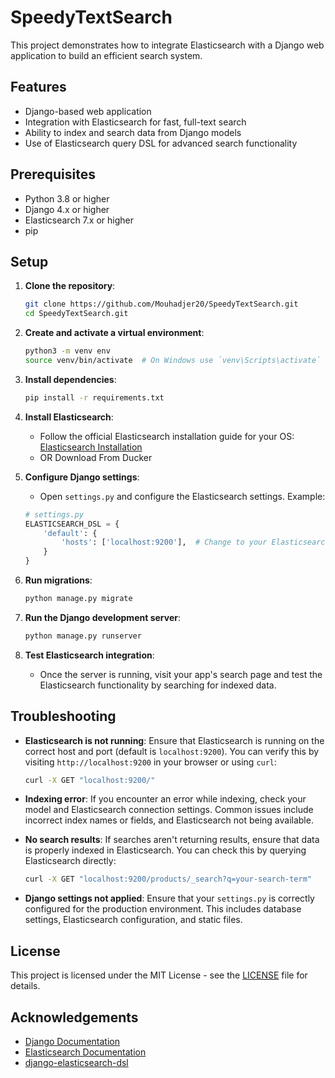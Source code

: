 # SpeedyTextSearch

This project demonstrates how to integrate Elasticsearch with a Django web application to build an efficient search system.

## Features

- Django-based web application
- Integration with Elasticsearch for fast, full-text search
- Ability to index and search data from Django models
- Use of Elasticsearch query DSL for advanced search functionality

## Prerequisites

- Python 3.8 or higher
- Django 4.x or higher
- Elasticsearch 7.x or higher
- pip

## Setup

1. **Clone the repository**:

    ```bash
    git clone https://github.com/Mouhadjer20/SpeedyTextSearch.git
    cd SpeedyTextSearch.git
    ```

2. **Create and activate a virtual environment**:

    ```bash
    python3 -m venv env
    source venv/bin/activate  # On Windows use `venv\Scripts\activate`
    ```

3. **Install dependencies**:

    ```bash
    pip install -r requirements.txt
    ```

4. **Install Elasticsearch**:
   - Follow the official Elasticsearch installation guide for your OS: [Elasticsearch Installation](https://www.elastic.co/guide/en/elasticsearch/reference/index.html)
   - OR Download From Ducker

5. **Configure Django settings**:
   - Open `settings.py` and configure the Elasticsearch settings. Example:

    ```python
    # settings.py
    ELASTICSEARCH_DSL = {
        'default': {
            'hosts': ['localhost:9200'],  # Change to your Elasticsearch host
        }
    }
    ```

6. **Run migrations**:

    ```bash
    python manage.py migrate
    ```

7. **Run the Django development server**:

    ```bash
    python manage.py runserver
    ```

8.  **Test Elasticsearch integration**:
    - Once the server is running, visit your app's search page and test the Elasticsearch functionality by searching for indexed data.


## Troubleshooting

- **Elasticsearch is not running**: Ensure that Elasticsearch is running on the correct host and port (default is `localhost:9200`). You can verify this by visiting `http://localhost:9200` in your browser or using `curl`:

    ```bash
    curl -X GET "localhost:9200/"
    ```

- **Indexing error**: If you encounter an error while indexing, check your model and Elasticsearch connection settings. Common issues include incorrect index names or fields, and Elasticsearch not being available.

- **No search results**: If searches aren't returning results, ensure that data is properly indexed in Elasticsearch. You can check this by querying Elasticsearch directly:

    ```bash
    curl -X GET "localhost:9200/products/_search?q=your-search-term"
    ```

- **Django settings not applied**: Ensure that your `settings.py` is correctly configured for the production environment. This includes database settings, Elasticsearch configuration, and static files.

## License

This project is licensed under the MIT License - see the [LICENSE](LICENSE) file for details.

## Acknowledgements

- [Django Documentation](https://docs.djangoproject.com/)
- [Elasticsearch Documentation](https://www.elastic.co/guide/en/elasticsearch/reference/current/index.html)
- [django-elasticsearch-dsl](https://django-elasticsearch-dsl.readthedocs.io/)
